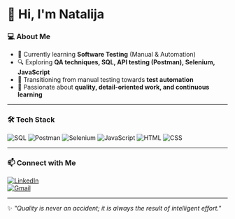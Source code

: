 # 👋 Hi, I'm Natalija  

### 💻 About Me
- 🌱 Currently learning **Software Testing** (Manual & Automation)  
- 🔍 Exploring **QA techniques, SQL, API testing (Postman), Selenium, JavaScript**  
- 🚀 Transitioning from manual testing towards **test automation**  
- 🎯 Passionate about **quality, detail-oriented work, and continuous learning**  

---

### 🛠️ Tech Stack
![SQL](https://img.shields.io/badge/-SQL-4479A1?logo=MySQL&logoColor=white&style=for-the-badge)
![Postman](https://img.shields.io/badge/-Postman-FF6C37?logo=Postman&logoColor=white&style=for-the-badge)
![Selenium](https://img.shields.io/badge/-Selenium-43B02A?logo=Selenium&logoColor=white&style=for-the-badge)
![JavaScript](https://img.shields.io/badge/-JavaScript-F7DF1E?logo=JavaScript&logoColor=black&style=for-the-badge)
![HTML](https://img.shields.io/badge/-HTML5-E34F26?logo=HTML5&logoColor=white&style=for-the-badge)
![CSS](https://img.shields.io/badge/-CSS3-1572B6?logo=CSS3&logoColor=white&style=for-the-badge)


---

### 📫 Connect with Me
[![LinkedIn](https://img.shields.io/badge/-LinkedIn-0077B5?logo=Linkedin&logoColor=white&style=for-the-badge)](https://www.linkedin.com/in/tvoj-link)  
[![Gmail](https://img.shields.io/badge/-Gmail-D14836?logo=Gmail&logoColor=white&style=for-the-badge)](mailto:natalijapavlovic7@gmail.com)

---

✨ *"Quality is never an accident; it is always the result of intelligent effort."*  
